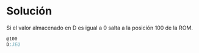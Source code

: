 # Solución

Si el valor almacenado en D es igual a 0 salta a la posición 100 de la ROM.

```asm
@100
D;JEQ
```